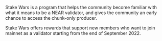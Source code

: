 Stake Wars is a program that helps the community become familiar with what it means to be a NEAR validator, and gives the community an early chance to access the chunk-only producer.

Stake Wars offers rewards that support new members who want to join mainnet as a validator starting from the end of September 2022.
